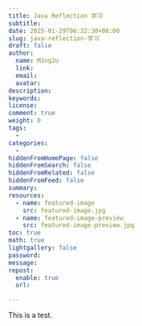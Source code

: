 ```yaml
---
title: Java Reflection 学习
subtitle:
date: 2025-01-29T06:32:30+08:00
slug: java-reflection-学习
draft: false
author:
  name: M1ng2u
  link:
  email:
  avatar:
description:
keywords:
license:
comment: true
weight: 0
tags:
  - 
categories:
  - 
hiddenFromHomePage: false
hiddenFromSearch: false
hiddenFromRelated: false
hiddenFromFeed: false
summary:
resources:
  - name: featured-image
    src: featured-image.jpg
  - name: featured-image-preview
    src: featured-image-preview.jpg
toc: true
math: true
lightgallery: false
password:
message:
repost:
  enable: true
  url:

---
```


<!--more-->

This is a test.

